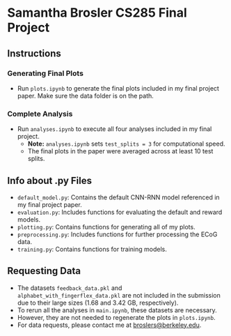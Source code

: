 # Samantha Brosler CS285 Final Project

## Instructions

### Generating Final Plots
- Run `plots.ipynb` to generate the final plots included in my final project paper. Make sure the data folder is on the path.

### Complete Analysis
- Run `analyses.ipynb` to execute all four analyses included in my final project. 
  - **Note:** `analyses.ipynb` sets `test_splits = 3` for computational speed. 
  - The final plots in the paper were averaged across at least 10 test splits.

## Info about .py Files
- `default_model.py`: Contains the default CNN-RNN model referenced in my final project paper.
- `evaluation.py`: Includes functions for evaluating the default and reward models.
- `plotting.py`: Contains functions for generating all of my plots.
- `preprocessing.py`: Includes functions for further processing the ECoG data.
- `training.py`: Contains functions for training models.

## Requesting Data

- The datasets `feedback_data.pkl` and `alphabet_with_fingerflex_data.pkl` are not included in the submission due to their large sizes (1.68 and 3.42 GB, respectively).
- To rerun all the analyses in `main.ipynb`, these datasets are necessary.
- However, they are not needed to regenerate the plots in `plots.ipynb`.
- For data requests, please contact me at [broslers@berkeley.edu](mailto:broslers@berkeley.edu).
